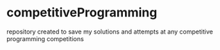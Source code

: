 # competitiveProgramming
repository created to save my solutions and attempts at any
competitive programming competitions
